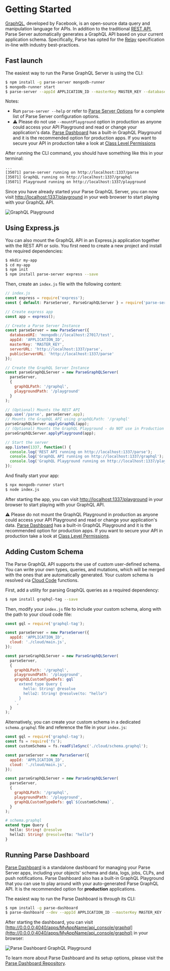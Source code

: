 # Getting Started

[GraphQL](https://graphql.org/), developed by Facebook, is an open-source data query and manipulation language for APIs. In addition to the traditional [REST API](/rest/guide/), Parse Server automatically generates a GraphQL API based on your current application schema. Specifically, Parse has opted for the [Relay](https://relay.dev/docs/en/introduction-to-relay) specification in-line with industry best-practices.

## Fast launch
The easiest way to run the Parse GraphQL Server is using the CLI:

```bash
$ npm install -g parse-server mongodb-runner
$ mongodb-runner start
$ parse-server --appId APPLICATION_ID --masterKey MASTER_KEY --databaseURI mongodb://localhost/test --mountGraphQL --mountPlayground
```

Notes:
* Run `parse-server --help` or refer to [Parse Server Options](https://parseplatform.org/parse-server/api/master/ParseServerOptions.html) for a complete list of Parse Server configuration options.
* ⚠️ Please do not use `--mountPlayground` option in production as anyone could access your API Playground and read or change your application's data. [Parse Dashboard](#running-parse-dashboard) has a built-in GraphQL Playground and it is the recommended option for production apps. If you want to secure your API in production take a look at [Class Level Permissions](/js/guide/#class-level-permissions)

After running the CLI command, you should have something like this in your terminal:

```sh
...
[35071] parse-server running on http://localhost:1337/parse
[35071] GraphQL running on http://localhost:1337/graphql
[35071] Playground running on http://localhost:1337/playground
```

Since you have already started your Parse GraphQL Server, you can now visit [http://localhost:1337/playground](http://localhost:1337/playground) in your web browser to start playing with your GraphQL API.

<img alt="GraphQL Playground" data-echo="{{ '/assets/images/graphql/graphql-playground.png' | prepend: site.baseurl }}"/>

## Using Express.js

You can also mount the GraphQL API in an Express.js application together with the REST API or solo. You first need to create a new project and install the required dependencies:

```sh
$ mkdir my-app
$ cd my-app
$ npm init
$ npm install parse-server express --save
```

Then, create an `index.js` file with the following content:

```js
// index.js
const express = require('express');
const { default: ParseServer, ParseGraphQLServer } = require('parse-server');

// Create express app
const app = express();

// Create a Parse Server Instance
const parseServer = new ParseServer({
  databaseURI: 'mongodb://localhost:27017/test',
  appId: 'APPLICATION_ID',
  masterKey: 'MASTER_KEY',
  serverURL: 'http://localhost:1337/parse',
  publicServerURL: 'http://localhost:1337/parse'
});

// Create the GraphQL Server Instance
const parseGraphQLServer = new ParseGraphQLServer(
  parseServer,
  {
    graphQLPath: '/graphql',
    playgroundPath: '/playground'
  }
);

// (Optional) Mounts the REST API
app.use('/parse', parseServer.app);
// Mounts the GraphQL API using graphQLPath: '/graphql'
parseGraphQLServer.applyGraphQL(app);
// (Optional) Mounts the GraphQL Playground - do NOT use in Production
parseGraphQLServer.applyPlayground(app);

// Start the server
app.listen(1337, function() {
  console.log('REST API running on http://localhost:1337/parse');
  console.log('GraphQL API running on http://localhost:1337/graphql');
  console.log('GraphQL Playground running on http://localhost:1337/playground');
});
```

And finally start your app:

```sh
$ npx mongodb-runner start
$ node index.js
```

After starting the app, you can visit [http://localhost:1337/playground](http://localhost:1337/playground) in your browser to start playing with your GraphQL API.

⚠️ Please do not mount the GraphQL Playground in production as anyone could access your API Playground and read or change your application's data. [Parse Dashboard](#running-parse-dashboard) has a built-in GraphQL Playground and it is the recommended option for production apps. If you want to secure your API in production take a look at [Class Level Permissions](/js/guide/#class-level-permissions).

## Adding Custom Schema

The Parse GraphQL API supports the use of custom user-defined schema. You can write your own types, queries, and mutations, which will be merged with the ones that are automatically generated. Your custom schema is resolved via [Cloud Code](#cloud-code-resolvers) functions.

First, add a utility for parsing GraphQL queries as a required dependency:

```sh
$ npm install graphql-tag --save
```

Then, modify your `index.js` file to include your custom schema, along with the path to your cloud code file:

```js
const gql = require('graphql-tag');

const parseServer = new ParseServer({
  appId: 'APPLICATION_ID',
  cloud: './cloud/main.js',
});

const parseGraphQLServer = new ParseGraphQLServer(
  parseServer,
  {
    graphQLPath: '/graphql',
    playgroundPath: '/playground',
    graphQLCustomTypeDefs: gql`
      extend type Query {
        hello: String! @resolve
        hello2: String! @resolve(to: "hello")
      }
    `,
  }
);
```

Alternatively, you can create your custom schema in a dedicated `schema.graphql` file and reference the file in your `index.js`:

```js
const gql = require('graphql-tag');
const fs = require('fs');
const customSchema = fs.readFileSync('./cloud/schema.graphql');

const parseServer = new ParseServer({
  appId: 'APPLICATION_ID',
  cloud: './cloud/main.js',
});

const parseGraphQLServer = new ParseGraphQLServer(
  parseServer,
  {
    graphQLPath: '/graphql',
    playgroundPath: '/playground',
    graphQLCustomTypeDefs: gql`${customSchema}`,
  }
);
```

```graphql
# schema.graphql
extend type Query {
  hello: String! @resolve
  hello2: String! @resolve(to: "hello")
}
```

## Running Parse Dashboard

[Parse Dashboard](https://github.com/parse-community/parse-dashboard) is a standalone dashboard for managing your Parse Server apps, including your objects' schema and data, logs, jobs, CLPs, and push notifications. Parse Dashboard also has a built-in GraphQL Playground that you can use to play around with your auto-generated Parse GraphQL API. It is the recommended option for **production** applications.

The easiest way to run the Parse Dashboard is through its CLI:

```sh
$ npm install -g parse-dashboard
$ parse-dashboard --dev --appId APPLICATION_ID --masterKey MASTER_KEY --serverURL "http://localhost:1337/parse" --graphQLServerURL "http://localhost:1337/graphql" --appName MyAppName
```

After starting the dashboard, you can visit [http://0.0.0.0:4040/apps/MyAppName/api_console/graphql](http://0.0.0.0:4040/apps/MyAppName/api_console/graphql) in your browser:

<img alt="Parse Dashboard GraphQL Playground" data-echo="{{ '/assets/images/graphql/dashboard-graphql-playground.png' | prepend: site.baseurl }}"/>

To learn more about Parse Dashboard and its setup options, please visit the [Parse Dashboard Repository](https://github.com/parse-community/parse-dashboard).
